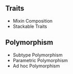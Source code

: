 
## Traits

* Mixin Composition
* Stackable Traits

## Polymorphism

* Subtype Polymorphism
* Parametric Polymorphism
* Ad hoc Polymorphism
